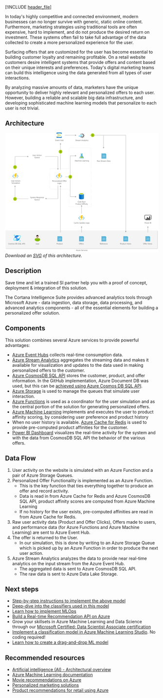 

[!INCLUDE [header_file](../../../includes/sol-idea-header.md)]

In today's highly competitive and connected environment, modern businesses can no longer survive with generic, static online content. Furthermore, marketing strategies using traditional tools are often expensive, hard to implement, and do not produce the desired return on investment. These systems often fail to take full advantage of the data collected to create a more personalized experience for the user.

Surfacing offers that are customized for the user has become essential to building customer loyalty and remaining profitable. On a retail website customers desire intelligent systems that provide offers and content based on their unique interests and preferences. Today's digital marketing teams can build this intelligence using the data generated from all types of user interactions.

By analyzing massive amounts of data, marketers have the unique opportunity to deliver highly relevant and personalized offers to each user. However, building a reliable and scalable big data infrastructure, and developing sophisticated machine learning models that personalize to each user is not trivial.

## Architecture

![Architecture diagram](../media/personalized-offers.png)
*Download an [SVG](../media/personalized-offers.svg) of this architecture.*

## Description

Save time and let a trained SI partner help you with a proof of concept, deployment & integration of this solution.

The Cortana Intelligence Suite provides advanced analytics tools through Microsoft Azure - data ingestion, data storage, data processing, and advanced analytics components - all of the essential elements for building a personalized offer solution.

## Components

This solution combines several Azure services to provide powerful advantages:

* [Azure Event Hubs](/azure/event-hubs/) collects real-time consumption data.
* [Azure Stream Analytics](/azure/stream-analytics/) aggregates the streaming data and makes it available for visualization and updates to the data used in making personalized offers to the customer.
* [Azure CosmosDB SQL API](/azure/cosmos-db/introduction) stores the customer, product, and offer information. In the GitHub implementation, Azure Document DB was used, but this can be [achieved using Azure Cosmos DB SQL API](https://azure.microsoft.com/blog/dear-documentdb-customers-welcome-to-azure-cosmos-db/).
* [Azure Storage](/azure/storage/) is used to manage the queues that simulate user interaction.
* [Azure Functions](/azure/azure-functions/) is used as a coordinator for the user simulation and as the central portion of the solution for generating personalized offers.
* [Azure Machine Learning](/azure/machine-learning/) implements and executes the user to product affinity scoring, by considering user preference and product history
* When no user history is available.
[Azure Cache for Redis](/azure/azure-cache-for-redis/) is used to provide pre-computed product affinities for the customer.
* [Power BI Dashboard](/power-bi/create-reports/) visualizes the real-time activity for the system and with the data from CosmosDB SQL API the behavior of the various offers.

## Data Flow

1. User activity on the website is simulated with an Azure Function and a pair of Azure Storage Queues.
1. Personalized Offer Functionality is implemented as an Azure Function.
    * This is the key function that ties everything together to produce an offer and record activity.
    * Data is read in from Azure Cache for Redis and Azure CosmosDB SQL API, product affinity scores are computed from Azure Machine Learning
    * If no history for the user exists, pre-computed affinities are read in from Azure Cache for Redis.
1. Raw user activity data (Product and Offer Clicks), Offers made to users, and performance data (for Azure Functions and Azure Machine Learning) are sent to Azure Event Hub.
1. The offer is returned to the User.
    * In our simulation, this is done by writing to an Azure Storage Queue which is picked up by an Azure Function in order to produce the next user action.
1. Azure Stream Analytics analyzes the data to provide near real-time analytics on the input stream from the Azure Event Hub.
    * The aggregated data is sent to Azure CosmosDB SQL API.
    * The raw data is sent to Azure Data Lake Storage.

## Next steps

* [Step-by-step instructions to implement the above model](https://github.com/Azure/azure-ai-personalized-offers/tree/master/Manual%20Deployment%20Guide#startup)
* [Deep-dive into the classifiers used in this model](https://github.com/Azure/cortana-intelligence-personalization-data-science-playbook/blob/master/Personalized_Offers_from_Classifiers_Use_Case.md#types)
* [Learn how to implement MLOps](/azure/machine-learning/concept-model-management-and-deployment)
* [Build a Real-time Recommendation API on Azure](/azure/architecture/reference-architectures/ai/real-time-recommendation)
* Grow your skillsets in Azure Machine Learning and Data Science through our [Microsoft Certified: Data Scientist Associate certification](/learn/certifications/azure-data-scientist/)
* [Implement a classification model in Azure Machine Learning Studio](/learn/modules/create-classification-model-azure-machine-learning-designer/). No coding required!
* [Learn how to create a drag-and-drop ML model](/learn/modules/use-automated-machine-learning/)

## Recommended resources

* [Artificial intelligence (AI) - Architectural overview](../../data-guide/big-data/ai-overview.md)
* [Azure Machine Learning documentation](/azure/machine-learning/)
* [Movie recommendations on Azure](/azure/architecture/reference-architectures/ai/movie-recommendations)
* [Personalized marketing solutions](/azure/architecture/solution-ideas/articles/personalized-marketing)
* [Product recommendations for retail using Azure](/azure/architecture/solution-ideas/articles/product-recommendations)
